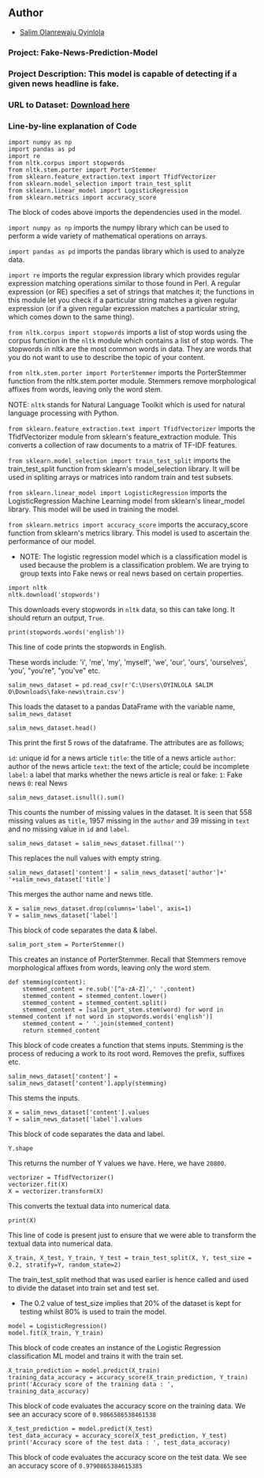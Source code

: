## Author

* [Salim Olanrewaju Oyinlola](https://twitter.com/salimopines)

### Project: Fake-News-Prediction-Model

### Project Description: This model is capable of detecting if a given news headline is fake. 

### URL to Dataset: [Download here](https://www.kaggle.com/c/fake-news/data?select=train.csv)

### Line-by-line explanation of Code

```
import numpy as np
import pandas as pd
import re
from nltk.corpus import stopwords
from nltk.stem.porter import PorterStemmer
from sklearn.feature_extraction.text import TfidfVectorizer
from sklearn.model_selection import train_test_split
from sklearn.linear_model import LogisticRegression
from sklearn.metrics import accuracy_score
```
The block of codes above imports the dependencies used in the model. 

`import numpy as np` imports the numpy library which can be used to perform a wide variety of mathematical operations on arrays.

`import pandas as pd` imports the pandas library which is used to analyze data.

`import re` imports the regular expression library which provides regular expression matching operations similar to those found in Perl. A regular expression (or RE) specifies a set of strings that matches it; the functions in this module let you check if a particular string matches a given regular expression (or if a given regular expression matches a particular string, which comes down to the same thing).

`from nltk.corpus import stopwords` imports a list of stop words using the corpus function in the `nltk` module which contains a list of stop words. The stopwords in nltk are the most common words in data. They are words that you do not want to use to describe the topic of your content.

`from nltk.stem.porter import PorterStemmer` imports the PorterStemmer function from the nltk.stem.porter module. Stemmers remove morphological affixes from words, leaving only the word stem. 

NOTE: `nltk` stands for Natural Language Toolkit which is used for natural language processing with Python.

`from sklearn.feature_extraction.text import TfidfVectorizer` imports the TfidfVectorizer module from sklearn's feature_extraction module. This converts a collection of raw documents to a matrix of TF-IDF features. 

`from sklearn.model_selection import train_test_split` imports the train_test_split function from sklearn's model_selection library. It will be used in spliting arrays or matrices into random train and test subsets.

`from sklearn.linear_model import LogisticRegression` imports the LogisticRegression Machine Learning model from sklearn's linear_model library. This model will be used in training the model. 

`from sklearn.metrics import accuracy_score` imports the accuracy_score function from sklearn's metrics library. This model is used to ascertain the performance of our model. 

- NOTE: The logistic regression model which is a classification model is used because the problem is a classification problem. We are trying to group texts into Fake news or real news based on certain properties.  


```
import nltk
nltk.download('stopwords')
```
This downloads every stopwords in `nltk` data, so this can take long. It should return an output, `True`. 

```
print(stopwords.words('english'))
```
This line of code prints the stopwords in English.


These words include: 'i', 'me', 'my', 'myself', 'we', 'our', 'ours', 'ourselves', 'you', "you're", "you've" etc.
```
salim_news_dataset = pd.read_csv(r'C:\Users\OYINLOLA SALIM O\Downloads\fake-news\train.csv')
```
This loads the dataset to a pandas DataFrame with the variable name, `salim_news_dataset`

```
salim_news_dataset.head()
```
This print the first 5 rows of the dataframe. 
The attributes are as follows;

`id`: unique id for a news article
`title`: the title of a news article
`author`: author of the news article
`text`: the text of the article; could be incomplete
`label`: a label that marks whether the news article is real or fake:
    `1`: Fake news
    `0`: real News

```
salim_news_dataset.isnull().sum()
```
This counts the number of missing values in the dataset. It is seen that 558 missing values as `title`, 1957 missing in the `author` and 39 missing in `text` and no missing value in `id` and `label`.

```
salim_news_dataset = salim_news_dataset.fillna('')
```
This replaces the null values with empty string. 
```
salim_news_dataset['content'] = salim_news_dataset['author']+' '+salim_news_dataset['title']
```
This merges the author name and news title.
```
X = salim_news_dataset.drop(columns='label', axis=1)
Y = salim_news_dataset['label']
```
This block of code separates the data & label. 

```
salim_port_stem = PorterStemmer()
```
This creates an instance of PorterStemmer. Recall that Stemmers remove morphological affixes from words, leaving only the word stem.

```
def stemming(content):
    stemmed_content = re.sub('[^a-zA-Z]',' ',content)
    stemmed_content = stemmed_content.lower()
    stemmed_content = stemmed_content.split()
    stemmed_content = [salim_port_stem.stem(word) for word in stemmed_content if not word in stopwords.words('english')]
    stemmed_content = ' '.join(stemmed_content)
    return stemmed_content
```
This block of code creates a function that stems inputs. Stemming is the process of reducing a work to its root word. Removes the prefix, suffixes etc.

```
salim_news_dataset['content'] = salim_news_dataset['content'].apply(stemming)
```
This stems the inputs. 

```
X = salim_news_dataset['content'].values
Y = salim_news_dataset['label'].values
```
This block of code separates the data and label. 

```
Y.shape
```
This returns the number of Y values we have. Here, we have `20800`. 

```
vectorizer = TfidfVectorizer()
vectorizer.fit(X)
X = vectorizer.transform(X)
```
This converts the textual data into numerical data.

```
print(X)
```
This line of code is present just to ensure that we were able to transform the textual data into numerical data. 

```
X_train, X_test, Y_train, Y_test = train_test_split(X, Y, test_size = 0.2, stratify=Y, random_state=2)
```
The train_test_split method that was used earlier is hence called and used to divide the dataset into train set and test set. 

- The 0.2 value of test_size implies that 20% of the dataset is kept for testing whilst 80% is used to train the model. 


```
model = LogisticRegression()
model.fit(X_train, Y_train)
```

This block of code creates an instance of the Logistic Regression classification ML model and trains it with the train set. 

```
X_train_prediction = model.predict(X_train)
training_data_accuracy = accuracy_score(X_train_prediction, Y_train)
print('Accuracy score of the training data : ', training_data_accuracy)
```
This block of code evaluates the accuracy score on the training data. We see an accuracy score of `0.9866586538461538`

```
X_test_prediction = model.predict(X_test)
test_data_accuracy = accuracy_score(X_test_prediction, Y_test)
print('Accuracy score of the test data : ', test_data_accuracy)
```

This block of code evaluates the accuracy score on the test data. We see an accuracy score of `0.9790865384615385`

